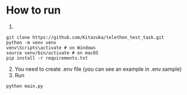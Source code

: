 # How to run
1.
```shell
git clone https://github.com/Kitazuka/telethon_test_task.git
python -m venv venv
venv\Scripts\activate # on Windows
source venv/bin/activate # on macOS
pip install -r requirements.txt
```
2. You need to create .env file (you can see an example in .env.sample)
3. Run
```shell
python main.py
```
